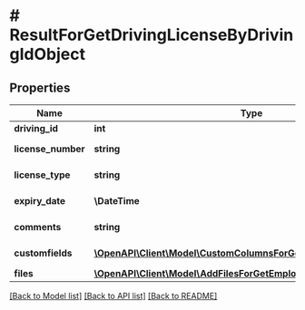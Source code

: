 # # ResultForGetDrivingLicenseByDrivingIdObject

## Properties

Name | Type | Description | Notes
------------ | ------------- | ------------- | -------------
**driving_id** | **int** | DrivingId value | [optional]
**license_number** | **string** | LicenseNumber value | [optional]
**license_type** | **string** | LicenseType value | [optional]
**expiry_date** | **\DateTime** | ExpiryDate value | [optional]
**comments** | **string** | Comments value | [optional]
**customfields** | [**\OpenAPI\Client\Model\CustomColumnsForGetEmployeeDrivingInner[]**](CustomColumnsForGetEmployeeDrivingInner.md) | Customfields array | [optional]
**files** | [**\OpenAPI\Client\Model\AddFilesForGetEmployeeDrivingInner[]**](AddFilesForGetEmployeeDrivingInner.md) | Files array | [optional]

[[Back to Model list]](../../README.md#models) [[Back to API list]](../../README.md#endpoints) [[Back to README]](../../README.md)
